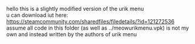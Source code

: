 hello this is a slightly modified version of the urik menu  
u can download iut here: https://steamcommunity.com/sharedfiles/filedetails/?id=121272536  
assume all code in this folder (as well as ../meowurikmenu.vpk) is not my own and instead written by the authors of urik menu